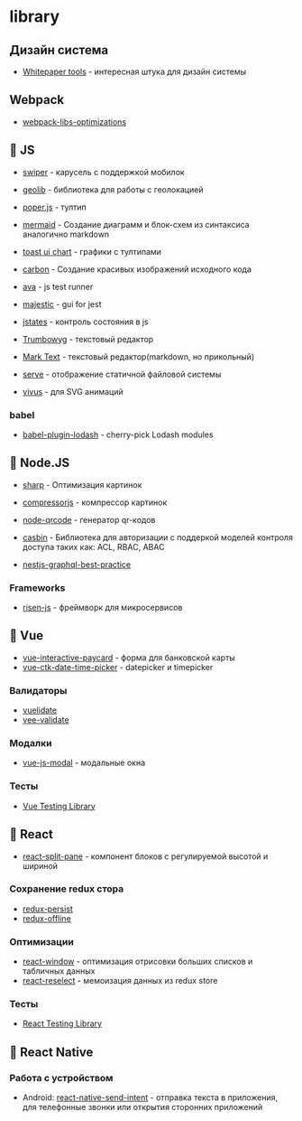# library

## Дизайн система
- [Whitepaper tools](https://whitepaper.tools/index.html) - интересная штука для дизайн системы

## Webpack

- [webpack-libs-optimizations](https://github.com/GoogleChromeLabs/webpack-libs-optimizations)

## :yellow_heart: JS

- [swiper](https://github.com/nolimits4web/swiper) - карусель с поддержкой мобилок

- [geolib](https://github.com/manuelbieh/geolib) - библиотека для работы с геолокацией

- [poper.js](https://github.com/FezVrasta/popper.js) - тултип

- [mermaid](https://github.com/mermaid-js/mermaid) - Создание диаграмм и блок-схем из синтаксиса аналогично markdown
- [toast ui chart](https://github.com/nhn/tui.chart) - графики с тултипами

- [carbon](https://github.com/carbon-app/carbon) - Создание красивых изображений исходного кода

- [ava](https://github.com/avajs/ava) - js test runner
- [majestic](https://github.com/Raathigesh/majestic) - gui for jest

- [jstates](https://github.com/orYoffe/jstates) - контроль состояния в js

- [Trumbowyg](https://github.com/Alex-D/Trumbowyg) - текстовый редактор
- [Mark Text](https://github.com/marktext/marktext) - текстовый редактор(markdown, но прикольный)

- [serve](https://github.com/zeit/serve) - отображение статичной файловой системы

- [vivus](https://github.com/maxwellito/vivus) - для SVG анимаций

### babel

- [babel-plugin-lodash](https://github.com/lodash/babel-plugin-lodash) - cherry-pick Lodash modules

## :green_heart: Node.JS

- [sharp](https://github.com/lovell/sharp) - Оптимизация картинок
- [compressorjs](https://github.com/fengyuanchen/compressorjs) - компрессор картинок
- [node-qrcode](https://github.com/soldair/node-qrcode) - генератор qr-кодов
- [casbin](https://github.com/casbin/node-casbin) - Библиотека для авторизации с поддеркой моделей контроля доступа таких как: ACL, RBAC, ABAC

- [nestjs-graphql-best-practice](https://github.com/chnirt/nestjs-graphql-best-practice)

### Frameworks
- [risen-js](https://github.com/daviemakz/risen-js) - фреймворк для микросервисов

## :green_heart: Vue

- [vue-interactive-paycard](https://github.com/muhammederdem/vue-interactive-paycard) - форма для банковской карты
- [vue-ctk-date-time-picker](https://github.com/chronotruck/vue-ctk-date-time-picker) - datepicker и timepicker

### Валидаторы
- [vuelidate](https://github.com/vuelidate/vuelidate)
- [vee-validate](https://github.com/logaretm/vee-validate)

### Модалки
- [vue-js-modal](https://github.com/euvl/vue-js-modal) - модальные окна

### Тесты
- [Vue Testing Library](https://github.com/testing-library/vue-testing-library)

## :blue_heart: React

- [react-split-pane](https://github.com/tomkp/react-split-pane) - компонент блоков с регулируемой высотой и шириной

### Сохранение redux стора
- [redux-persist](https://github.com/rt2zz/redux-persist)
- [redux-offline](https://github.com/redux-offline/redux-offline)

### Оптимизации
- [react-window](https://github.com/bvaughn/react-window) - оптимизация отрисовки больших списков и табличных данных
- [react-reselect](https://github.com/reduxjs/reselect) - мемоизация данных из redux store

### Тесты
- [React Testing Library](https://github.com/testing-library/react-testing-library)

## :blue_heart: React Native

### Работа с устройством
- Android: [react-native-send-intent](https://github.com/lucasferreira/react-native-send-intent) - отправка текста в приложения, для телефонные звонки или открытия сторонних приложений
